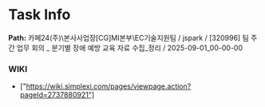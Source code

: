 # Task Info

**Path:** 카페24(주)\본사사업장\[CG]MI본부\EC기술지원팀 / jspark / [320996] 팀 주간 업무 회의 _ 분기별 장애 예방 교육 자료 수집_정리 / 2025-09-01_00-00-00

### WIKI
- ["https://wiki.simplexi.com/pages/viewpage.action?pageId=2737880921"]

